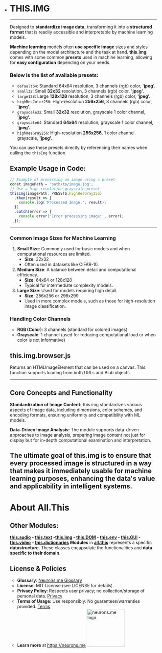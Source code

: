 - # THIS.IMG

  ---------

  Designed to **standardize image data,** transforming it into a **structured format** that is readily accessible and interpretable by machine learning models.

  **Machine learning** models often **use specific image** sizes and styles depending on the model architecture and the task at hand. **this.img** comes with some common **presets**  used in machine learning, allowing for **easy configuration** depending on your needs. 

  ### Below is the list of available presets:
  
  - `default64`: Standard 64x64 resolution, 3 channels (rgb) color, **'jpeg'.**
  - `small32`: Small **32x32** resolution, 3 channels (rgb) color, **'jpeg'.**
  - `large128`: Large **128x128** resolution, 3 channels (rgb) color, **'jpeg'.**
  - `highResColor256`: High-resolution **256x256**, 3 channels (rgb) color, **'jpeg'.**
  - `grayscale32`: Small **32x32** resolution, grayscale 1 color channel, **'jpeg'.**
  - `grayscale64`: Standard **64x64** resolution, grayscale 1 color channel, **'jpeg'.**
  - `highResGray256`: High-resolution **256x256**, 1 color channel. grayscale, **'jpeg'.**
  
  You can use these presets directly by referencing their names when calling the `thisImg` function.
  
  ## Example Usage in Code:
  
  ```javascript
  // Example of processing an image using a preset
  const imagePath = 'path/to/image.jpg';
  // Use a high-resolution grayscale preset
  thisImg(imagePath, PRESETS.highResGray256)
    .then(result => {
      console.log('Processed Image:', result);
    })
    .catch(error => {
      console.error('Error processing image:', error);
    });
  ```
  
  -----
  
  ### Common Image Sizes for Machine Learning
  
  1. **Small Size**: Commonly used for basic models and when computational resources are limited.
     - **Size**: 32x32
     - Often used in datasets like CIFAR-10.
  2. **Medium Size**: A balance between detail and computational efficiency.
     - **Size**: 64x64 or 128x128
     - Typical for intermediate complexity models.
  3. **Large Size**: Used for models requiring high detail.
     - **Size**: 256x256 or 299x299
     - Used in more complex models, such as those for high-resolution image classification.
  
  ### Handling Color Channels
  
  - **RGB (Color)**: 3 channels (standard for colored images)
  - **Grayscale**: 1 channel (used for reducing computational load or when color is not informative)
  
  ## this.img.browser.js
  
  Returns an HTMLImageElement that can be used on a canvas.
   This function supports loading from both URLs and Blob objects.
  
  -----
  
  ## Core Concepts and Functionality
  
  **Standardization of Image Content:** this.img standardizes various aspects of image data, including dimensions, color schemes, and encoding formats, ensuring uniformity and compatibility with ML models.
  
  **Data-Driven Image Analysis:** The module supports data-driven approaches to image analysis, preparing image content not just for display but for in-depth computational examination and interpretation.
  
  The ultimate goal of this.img is to ensure that every processed image is structured in a way that makes it immediately usable for machine learning purposes, enhancing the data's value and applicability in intelligent systems.
  ----------
  
  # About All.This
  
  ## Other Modules:
  
  **[this.audio](https://suign.github.io/this.audio) - [this.text](https://suign.github.io/this.text) -[this.img](https://suign.github.io/this.img) - [this.DOM](https://suign.github.io/this.DOM) - [this.env](https://suign.github.io/this.env/) - [this.GUI](https://suign.github.io/this.GUI) - [this.video](https://suign.github.io/this.video) - [this.dictionaries](https://suign.github.io/this.dictionaries/)**
  **Modules** in **[all.this](https://neurons.me/all-this)** represents a specific **datastructure**. These classes encapsulate the functionalities and **data specific to their domain.**
  
  ## License & Policies
  
  - **Glossary**: [Neurons.me Glossary](https://suign.github.io/neurons.me/Glossary) 
  - **License**: MIT License (see LICENSE for details).
  - **Privacy Policy**: Respects user privacy; no collection/storage of personal data.
    [Privacy](https://www.neurons.me/privacy-policy)
  - **Terms of Usage**: Use responsibly. No guarantees/warranties provided.
    [Terms](https://www.neurons.me/terms-of-use) 
  - **Learn more** at https://neurons.me
    <img src="https://suign.github.io/neurons.me/neurons_logo.png" alt="neurons.me logo" width="123" height="123" style="width123px; height:123px;">
